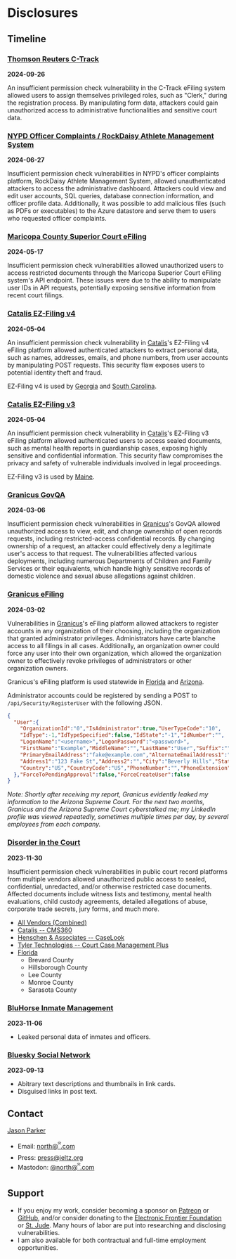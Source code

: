 # Disclosures

## Timeline

### [Thomson Reuters C-Track](https://govtech.cc/README-2024-09-26-thomson-reuters-ctrack.md)

**2024-09-26**

An insufficient permission check vulnerability in the C-Track eFiling system allowed users to assign themselves privileged roles, such as "Clerk," during the registration process. By manipulating form data, attackers could gain unauthorized access to administrative functionalities and sensitive court data.

### [NYPD Officer Complaints / RockDaisy Athlete Management System](https://govtech.cc/README-2024-06-27-nypd-officer-profiles.md)

**2024-06-27**

Insufficient permission check vulnerabilities in NYPD's officer complaints platform, RockDaisy Athlete Management System, allowed unauthenticated attackers to access the administrative dashboard. Attackers could view and edit user accounts, SQL queries, database connection information, and officer profile data. Additionally, it was possible to add malicious files (such as PDFs or executables) to the Azure datastore and serve them to users who requested officer complaints.

### [Maricopa County Superior Court eFiling](https://govtech.cc/README-2024-05-17-maricopa.md)

**2024-05-17**

Insufficient permission check vulnerabilities allowed unauthorized users to access restricted documents through the Maricopa Superior Court eFiling system's API endpoint. These issues were due to the ability to manipulate user IDs in API requests, potentially exposing sensitive information from recent court filings.

### [Catalis EZ-Filing v4](https://govtech.cc/README-2024-05-04-catalis-ez-filing-v4.md)

**2024-05-04**

An insufficient permission check vulnerability in [Catalis](https://catalisgov.com/)'s EZ-Filing v4 eFiling platform allowed authenticated attackers to extract personal data, such as names, addresses, emails, and phone numbers, from user accounts by manipulating POST requests. This security flaw exposes users to potential identity theft and fraud.

EZ-Filing v4 is used by [Georgia](https://ez-filing.net/georgia) and [South Carolina](https://ez-filing.net/southcarolina).

### [Catalis EZ-Filing v3](https://govtech.cc/README-2024-05-04-catalis-ez-filing-v3.md)

**2024-05-04**

An insufficient permission check vulnerability in [Catalis](https://catalisgov.com/)'s EZ-Filing v3 eFiling platform allowed authenticated users to access sealed documents, such as mental health reports in guardianship cases, exposing highly sensitive and confidential information. This security flaw compromises the privacy and safety of vulnerable individuals involved in legal proceedings.

EZ-Filing v3 is used by [Maine](https://maineprobate.net/efiling).

### [Granicus GovQA](https://govtech.cc/README-2024-03-07-granicus-govqa.md)

**2024-03-06**

Insufficient permission check vulnerabilities in [Granicus](https://granicus.com/)'s GovQA allowed unauthorized access to view, edit, and change ownership of open records requests, including restricted-access confidential records. By changing ownership of a request, an attacker could effectively deny a legitimate user's access to that request. The vulnerabilities affected various deployments, including numerous Departments of Children and Family Services or their equivalents, which handle highly sensitive records of domestic violence and sexual abuse allegations against children.

### [Granicus eFiling](#granicus-efiling)

**2024-03-02**

Vulnerabilities in [Granicus](https://granicus.com/)'s eFiling platform allowed attackers to register accounts in any organization of their choosing, including the organization that granted administrator privileges. Administrators have carte blanche access to all filings in all cases. Additionally, an organization owner could force any user into their own organization, which allowed the organization owner to effectively revoke privileges of administrators or other organization owners.

Granicus's eFiling platform is used statewide in [Florida](https://www.myflcourtaccess.com/default.aspx) and [Arizona](https://efile.azcourts.gov/).

Administrator accounts could be registered by sending a POST to `/api/Security/RegisterUser` with the following JSON.

```JSON
{
  "User":{
    "OrganizationId":"0","IsAdministrator":true,"UserTypeCode":"10",
    "IdType":-1,"IdTypeSpecified":false,"IdState":"-1","IdNumber":"",
    "LogonName":"<username>","LogonPassword":"<password>",
    "FirstName":"Example","MiddleName":"","LastName":"User","Suffix":"",
    "PrimaryEmailAddress":"fake@example.com","AlternateEmailAddress1":"","AlternateEmailAddress2":"",
    "Address1":"123 Fake St","Address2":"","City":"Beverly Hills","State":"CA","ZipCode":"90210",
    "Country":"US","CountryCode":"US","PhoneNumber":"","PhoneExtension":""
  },"ForceToPendingApproval":false,"ForceCreateUser":false
}
```

_Note: Shortly after receiving my report, Granicus evidently leaked my information to the Arizona Supreme Court. For the next two months, Granicus and the Arizona Supreme Court cyberstalked me; my LinkedIn profile was viewed repeatedly, sometimes multiple times per day, by several employees from each company._

### [Disorder in the Court](https://govtech.cc/README-2023-11-30-disorder-in-the-court.md)

**2023-11-30**

Insufficient permission check vulnerabilities in public court record platforms from multiple vendors allowed unauthorized public access to sealed, confidential, unredacted, and/or otherwise restricted case documents. Affected documents include witness lists and testimony, mental health evaluations, child custody agreements, detailed allegations of abuse, corporate trade secrets, jury forms, and much more.

- [All Vendors (Combined)](https://govtech.cc/README-2023-11-30-disorder-in-the-court.md)
- [Catalis -- CMS360](https://github.com/qwell/disorder-in-the-court/blob/main/README-Catalis.md)
- [Henschen & Associates -- CaseLook](https://github.com/qwell/disorder-in-the-court/blob/main/README-Henschen%26Associates.md)
- [Tyler Technologies -- Court Case Management Plus](https://github.com/qwell/disorder-in-the-court/blob/main/README-TylerTechnologies.md)
- [Florida](https://github.com/qwell/disorder-in-the-court/blob/main/README-Florida.md)
  - Brevard County
  - Hillsborough County
  - Lee County
  - Monroe County
  - Sarasota County

### [BluHorse Inmate Management](https://ꩰ.com/@north/111365131136729011)

**2023-11-06**

- Leaked personal data of inmates and officers.

### [Bluesky Social Network](https://github.com/qwell/bsky-exploits)

**2023-09-13**

- Abitrary text descriptions and thumbnails in link cards.
- Disguised links in post text.

## Contact

[Jason Parker](https://linktr.ee/northantara)

- Email: [north@ꩰ.com](mailto:north@ꩰ.com)
- Press: [press@jeltz.org](mailto:press@jeltz.org)
- Mastodon: [@north@ꩰ.com](https://ꩰ.com/@north)

## Support

- If you enjoy my work, consider becoming a sponsor on [Patreon](https://patreon.com/northantara) or [GitHub](https://github.com/sponsors/qwell/), and/or consider donating to the [Electronic Frontier Foundation](https://eff.org/donate) or [St. Jude](https://www.stjude.org/donate). Many hours of labor are put into researching and disclosing vulnerabilities.
- I am also available for both contractual and full-time employment opportunities.
